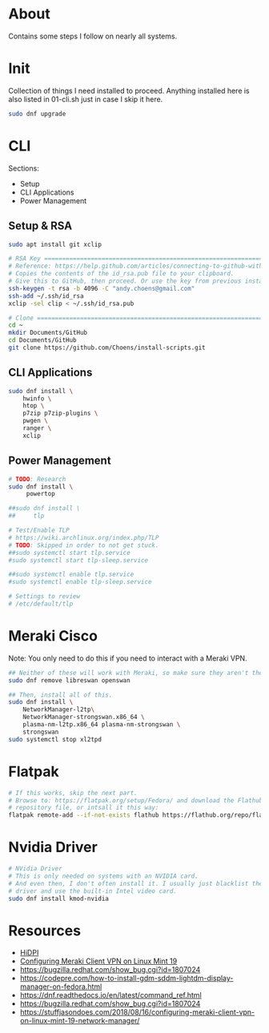 # About

Contains some steps I follow on nearly all systems.

# Init

Collection of things I need installed to proceed. Anything installed here
is also listed in 01-cli.sh just in case I skip it here.

```bash
sudo dnf upgrade
```



# CLI

Sections:
- Setup
- CLI Applications
- Power Management

## Setup & RSA

```bash
sudo apt install git xclip

# RSA Key ======================================================================
# Reference: https://help.github.com/articles/connecting-to-github-with-ssh/
# Copies the contents of the id_rsa.pub file to your clipboard.
# Give this to GitHub, then proceed. Or use the key from previous install.
ssh-keygen -t rsa -b 4096 -C "andy.choens@gmail.com"
ssh-add ~/.ssh/id_rsa
xclip -sel clip < ~/.ssh/id_rsa.pub

# Clone ========================================================================
cd ~
mkdir Documents/GitHub
cd Documents/GitHub
git clone https://github.com/Choens/install-scripts.git
```



## CLI Applications

```bash
sudo dnf install \
    hwinfo \
    htop \
    p7zip p7zip-plugins \
    pwgen \
    ranger \
    xclip
```

## Power Management

```bash
# TODO: Research
sudo dnf install \
     powertop

##sudo dnf install \
##     tlp

# Test/Enable TLP
# https://wiki.archlinux.org/index.php/TLP
# TODO: Skipped in order to not get stuck.
##sudo systemctl start tlp.service  
#sudo systemctl start tlp-sleep.service

##sudo systemctl enable tlp.service  
#sudo systemctl enable tlp-sleep.service

# Settings to review
# /etc/default/tlp
```



# Meraki Cisco

Note: You only need to do this if you need to interact with a Meraki VPN.

```bash
## Neither of these will work with Meraki, so make sure they aren't there.
sudo dnf remove libreswan openswan

## Then, install all of this.
sudo dnf install \
    NetworkManager-l2tp\
    NetworkManager-strongswan.x86_64 \
    plasma-nm-l2tp.x86_64 plasma-nm-strongswan \
    strongswan
sudo systemctl stop xl2tpd
```

# Flatpak

```bash
# If this works, skip the next part.
# Browse to: https://flatpak.org/setup/Fedora/ and download the Flathub
# repository file, or intsall it this way:
flatpak remote-add --if-not-exists flathub https://flathub.org/repo/flathub.flatpakrepo
```

# Nvidia Driver

```bash
# NVidia Driver
# This is only needed on systems with an NVIDIA card.
# And even then, I don't often install it. I usually just blacklist the nouveau
# driver and use the built-in Intel video card.
sudo dnf install kmod-nvidia

```

# Resources

- [HiDPI](https://www.linuxsecrets.com/archlinux-wiki/wiki.archlinux.org/index.php/HiDPI.html)
- [Configuring Meraki Client VPN on Linux Mint 19 ](https://stuffjasondoes.com/2018/08/16/configuring-meraki-client-vpn-on-linux-mint-19-network-manager/)
- https://bugzilla.redhat.com/show_bug.cgi?id=1807024
- https://codepre.com/how-to-install-gdm-sddm-lightdm-display-manager-on-fedora.html
- https://dnf.readthedocs.io/en/latest/command_ref.html
- https://bugzilla.redhat.com/show_bug.cgi?id=1807024
- https://stuffjasondoes.com/2018/08/16/configuring-meraki-client-vpn-on-linux-mint-19-network-manager/

